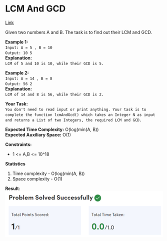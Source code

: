 # LCM And GCD

[Link](https://practice.geeksforgeeks.org/problems/lcm-and-gcd4516/1)

Given two numbers A and B. The task is to find out their LCM and GCD.

**Example 1:**  
`Input: A = 5 , B = 10`  
`Output: 10 5`  
**Explanation:**  
`LCM of 5 and 10 is 10, while their GCD is 5.`

**Example 2:**  
`Input: A = 14 , B = 8`  
`Output: 56 2`  
**Explanation:**  
`LCM of 14 and 8 is 56, while their GCD is 2.`

**Your Task:**  
`You don't need to read input or print anything. Your task is to complete the function lcmAndGcd() which takes an Integer N as input and returns a List of two Integers, the required LCM and GCD.`

**Expected Time Complexity:** O(log(min(A, B))  
**Expected Auxiliary Space:** O(1)

**Constraints:**

- 1 <= A,B <= 10^18

**Statistics**

1. Time complexity - O(log(min(A, B))
2. Space complexity - O(1)

**Result**:  
![Result image](https://github.com/SanjampreetSingh/PP/blob/master/GeeksForGeeks/Mathematics%20Code/LCM%20And%20GCD/image.jpg)
